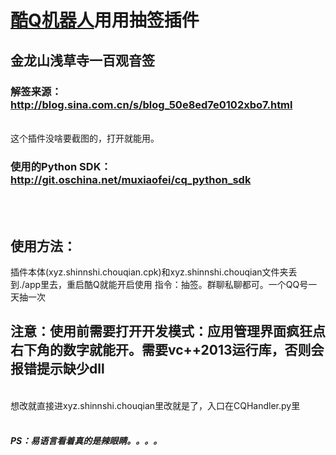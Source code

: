 # [酷Q机器人](https://cqp.cc/forum.php)用用抽签插件
## 金龙山浅草寺一百观音签

### 解签来源：http://blog.sina.com.cn/s/blog_50e8ed7e0102xbo7.html

<br>
这个插件没啥要截图的，打开就能用。
<br>

### 使用的Python SDK：http://git.oschina.net/muxiaofei/cq_python_sdk

<br>
<br>


## 使用方法：
插件本体(xyz.shinnshi.chouqian.cpk)和xyz.shinnshi.chouqian文件夹丢到./app里去，重启酷Q就能开启使用
指令：抽签。群聊私聊都可。一个QQ号一天抽一次

## 注意：使用前需要打开开发模式：应用管理界面疯狂点右下角的数字就能开。需要vc++2013运行库，否则会报错提示缺少dll

<br>
想改就直接进xyz.shinnshi.chouqian里改就是了，入口在CQHandler.py里


<br>
<br>

##### PS：易语言看着真的是辣眼睛。。。。
